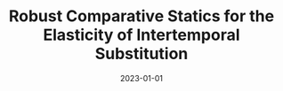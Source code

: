 ---
title: "Robust Comparative Statics for the Elasticity of Intertemporal Substitution"
collection: publications
link: https://doi.org/10.3982/TE4117
venue: "Theoretical Economics"
date: 2023-01-01
coauthor: "Joel P. Flynn and Lawrence D. W. Schmidt"
wpurl: https://arxiv.org/abs/2201.10673
slides: https://alexisakira.github.io/files/slides/slides_EIS.pdf
excerpt: "(Theory) Robust comparative statics for the elasticity of intertemporal substitution; sign- and point-identification of EIS minus 1."
---